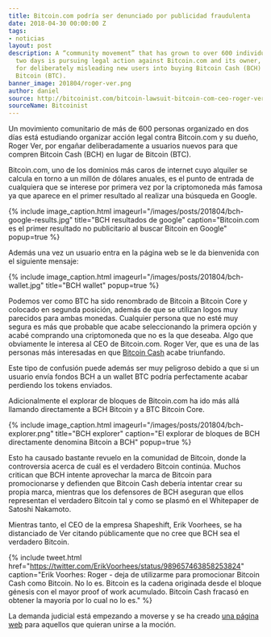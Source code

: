 ```yaml
---
title: Bitcoin.com podría ser denunciado por publicidad fraudulenta
date: 2018-04-30 00:00:00 Z
tags:
- noticias
layout: post
description: A “community movement” that has grown to over 600 individuals in just
  two days is pursuing legal action against Bitcoin.com and its owner, Roger Ver,
  for deliberately misleading new users into buying Bitcoin Cash (BCH) instead of
  Bitcoin (BTC).
banner_image: 201804/roger-ver.png
author: daniel
source: http://bitcoinist.com/bitcoin-lawsuit-bitcoin-com-ceo-roger-ver/
sourceName: Bitcoinist
---
```


Un movimiento comunitario de más de 600 personas organizado en dos días está estudiando organizar acción legal contra Bitcoin.com y su dueño, Roger Ver, por engañar deliberadamente a usuarios nuevos para que compren Bitcoin Cash (BCH) en lugar de Bitcoin (BTC).

<!--more-->

Bitcoin.com, uno de los dominios más caros de internet cuyo alquiler se calcula en torno a un millón de dólares anuales, es el punto de entrada de cualquiera que se interese por primera vez por la criptomoneda más famosa ya que aparece en el primer resultado al realizar una búsqueda en Google.

{% include image_caption.html imageurl="/images/posts/201804/bch-google-results.jpg" title="BCH resultados de google" caption="Bitcoin.com es el primer resultado no publicitario al buscar Bitcoin en Google" popup=true %}

Además una vez un usuario entra en la página web se le da bienvenida con el siguiente mensaje:

{% include image_caption.html imageurl="/images/posts/201804/bch-wallet.jpg" title="BCH wallet" popup=true %}

Podemos ver como BTC ha sido renombrado de Bitcoin a Bitcoin Core y colocado en segunda posición, además de que se utilizan logos muy parecidos para ambas monedas. Cualquier persona que no esté muy segura es más que probable que acabe seleccionando la primera opción y acabé comprando una criptomoneda que no es la que deseaba. Algo que obviamente le interesa al CEO de Bitcoin.com. Roger Ver, que es una de las personas más interesadas en que [Bitcoin Cash](/que-es-bitcoin-cash/) acabe triunfando.

Este tipo de confusión puede además ser muy peligroso debido a que si un usuario envía fondos BCH a un wallet BTC podría perfectamente acabar perdiendo los tokens enviados.

Adicionalmente el explorar de bloques de Bitcoin.com ha ido más allá llamando directamente a BCH Bitcoin y a BTC Bitcoin Core.

{% include image_caption.html imageurl="/images/posts/201804/bch-explorer.png" title="BCH explorer" caption="El explorar de bloques de BCH directamente denomina Bitcoin a BCH" popup=true %}

Esto ha causado bastante revuelo en la comunidad de Bitcoin, donde la controversia acerca de cuál es el verdadero Bitcoin continúa. Muchos critican que BCH intente aprovechar la marca de Bitcoin para promocionarse y defienden que Bitcoin Cash debería intentar crear su propia marca, mientras que los defensores de BCH aseguran que ellos representan el verdadero Bitcoin tal y como se plasmó en el Whitepaper de Satoshi Nakamoto.

Mientras tanto, el CEO de la empresa Shapeshift, Erik Voorhees, se ha distanciado de Ver citando públicamente que no cree que BCH sea el verdadero Bitcoin.

{% include tweet.html href="https://twitter.com/ErikVoorhees/status/989657463858253824" caption="Erik Voorhes: Roger - deja de utilizarme para promocionar Bitcoin Cash como Bitcoin. No lo es. Bitcoin es la cadena originada desde el bloque génesis con el mayor proof of work acumulado. Bitcoin Cash fracasó en obtener la mayoría por lo cual no lo es." %}

La demanda judicial está empezando a moverse y se ha creado <a rel="nofollow" href="http://bitcoincomlawsuit.info/">una página web</a> para aquellos que quieran unirse a la moción.

